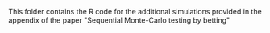 This folder contains the R code for the additional simulations provided in the appendix of the paper "Sequential Monte-Carlo testing by betting"
